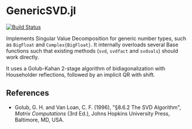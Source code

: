# GenericSVD.jl

[![Build Status](https://travis-ci.org/simonbyrne/GenericSVD.jl.svg?branch=master)](https://travis-ci.org/simonbyrne/GenericSVD.jl)

Implements Singular Value Decomposition for generic number types, such as `BigFloat` and `Complex{BigFloat}`. It internally overloads several Base functions such that existing methods (`svd`, `svdfact` and `svdvals`) should work directly.

It uses a Golub-Kahan 2-stage algorithm of bidiagonalization with Householder reflections, followed by an implicit QR with shift.

## References

* Golub, G. H. and Van Loan, C. F. (1996), "§8.6.2 The SVD Algorithm", *Matrix Computations* (3rd Ed.), Johns Hopkins University Press, Baltimore, MD, USA.
